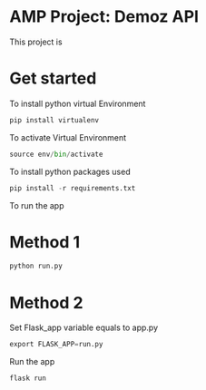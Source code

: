 # AMP Project: Demoz API

This project is

# Get started

To install python virtual Environment

```python
pip install virtualenv
```

To activate Virtual Environment

```python
source env/bin/activate
```

To install python packages used

```python
pip install -r requirements.txt
```

To run the app

# Method 1

```python
python run.py
```

# Method 2

Set Flask_app variable equals to app.py

```python
export FLASK_APP=run.py
```

Run the app

```python
flask run
```
